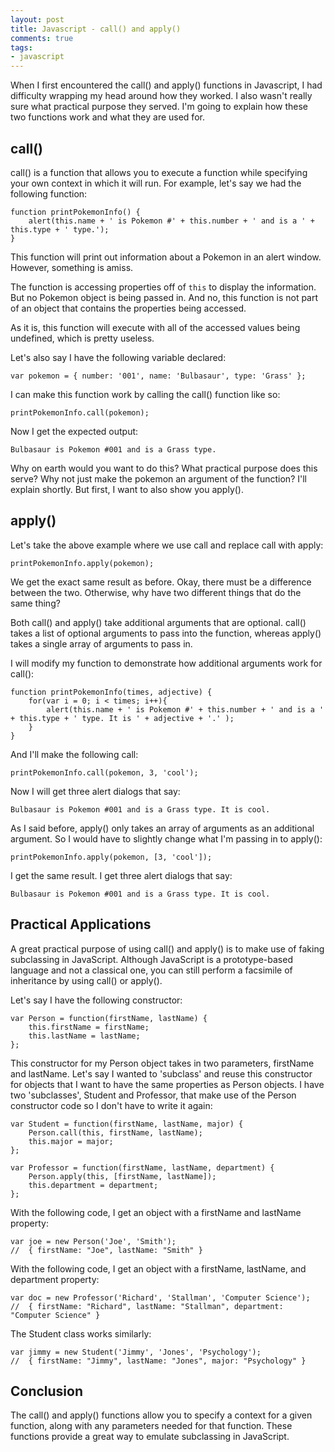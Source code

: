 ```yaml
---
layout: post
title: Javascript - call() and apply() 
comments: true
tags:
- javascript
---
```


When I first encountered the call() and apply() functions in Javascript, I had difficulty wrapping my head around how they worked. I also wasn't really sure what practical purpose they served. I'm going to explain how these two functions work and what they are used for.

## call()

call() is a function that allows you to execute a function while specifying your own context in which it will run. For example, let's say we had the following function:

	function printPokemonInfo() {
		alert(this.name + ' is Pokemon #' + this.number + ' and is a ' + this.type + ' type.');
	}

This function will print out information about a Pokemon in an alert window. However, something is amiss.

The function is accessing properties off of `this` to display the information. But no Pokemon object is being passed in. And no, this function is not part of an object that contains the properties being accessed.

As it is, this function will execute with all of the accessed values being undefined, which is pretty useless.

Let's also say I have the following variable declared:

	var pokemon = { number: '001', name: 'Bulbasaur', type: 'Grass' };

I can make this function work by calling the call() function like so:

	printPokemonInfo.call(pokemon);

Now I get the expected output:

	Bulbasaur is Pokemon #001 and is a Grass type.

Why on earth would you want to do this? What practical purpose does this serve?  Why not just make the pokemon an argument of the function? I'll explain shortly. But first, I want to also show you apply().

## apply()

Let's take the above example where we use call and replace call with apply:

	printPokemonInfo.apply(pokemon);

We get the exact same result as before. Okay, there must be a difference between the two. Otherwise, why have two different things that do the same thing?

Both call() and apply() take additional arguments that are optional. call() takes a list of optional arguments to pass into the function, whereas apply() takes a single array of arguments to pass in.

I will modify my function to demonstrate how additional arguments work for call():

	function printPokemonInfo(times, adjective) {
		for(var i = 0; i < times; i++){
			alert(this.name + ' is Pokemon #' + this.number + ' and is a ' + this.type + ' type. It is ' + adjective + '.' );
		}
	}

And I'll make the following call:

	printPokemonInfo.call(pokemon, 3, 'cool');

Now I will get three alert dialogs that say:

	Bulbasaur is Pokemon #001 and is a Grass type. It is cool.

As I said before, apply() only takes an array of arguments as an additional argument. So I would have to slightly change what I'm passing in to apply():

	printPokemonInfo.apply(pokemon, [3, 'cool']);

I get the same result. I get three alert dialogs that say:

	Bulbasaur is Pokemon #001 and is a Grass type. It is cool.

## Practical Applications

A great practical purpose of using call() and apply() is to make use of faking subclassing in JavaScript. Although JavaScript is a prototype-based language and not a classical one, you can still perform a facsimile of inheritance by using call() or apply().

Let's say I have the following constructor:

	var Person = function(firstName, lastName) {
		this.firstName = firstName;
		this.lastName = lastName;
	};

This constructor for my Person object takes in two parameters, firstName and lastName. Let's say I wanted to 'subclass' and reuse this constructor for objects that I want to have the same properties as Person objects. I have two 'subclasses', Student and Professor, that make use of the Person constructor code so I don't have to write it again:

	var Student = function(firstName, lastName, major) {
		Person.call(this, firstName, lastName);
		this.major = major;
	};

	var Professor = function(firstName, lastName, department) {
		Person.apply(this, [firstName, lastName]);
		this.department = department;
	};

With the following code, I get an object with a firstName and lastName property:

	var joe = new Person('Joe', 'Smith');
	//	{ firstName: "Joe", lastName: "Smith" }

With the following code, I get an object with a firstName, lastName, and department property:

	var doc = new Professor('Richard', 'Stallman', 'Computer Science');
	//	{ firstName: "Richard", lastName: "Stallman", department: "Computer Science" }

The Student class works similarly:

	var jimmy = new Student('Jimmy', 'Jones', 'Psychology');
	//	{ firstName: "Jimmy", lastName: "Jones", major: "Psychology" }

## Conclusion

The call() and apply() functions allow you to specify a context for a given function, along with any parameters needed for that function. These functions provide a great way to emulate subclassing in JavaScript.
